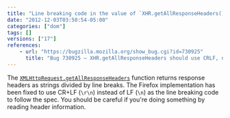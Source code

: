 ```yaml
---
title: "Line breaking code in the value of `XHR.getAllResponseHeaders()` has been changed"
date: "2012-12-03T03:50:54-05:00"
categories: ["dom"]
tags: []
versions: ["17"]
references:
    - url: "https://bugzilla.mozilla.org/show_bug.cgi?id=730925"
      title: "Bug 730925 – XHR.getAllResponseHeaders should use CRLF, not LF per spec"
---
```

The [`XMLHttpRequest.getAllResponseHeaders`](https://developer.mozilla.org/docs/Web/API/XMLHttpRequest#getAllResponseHeaders) function returns response headers as strings divided by line breaks. The Firefox implementation has been fixed to use CR+LF (`\r\n`) instead of LF (`\n`) as the line breaking code to follow the spec. You should be careful if you're doing something by reading header information.

